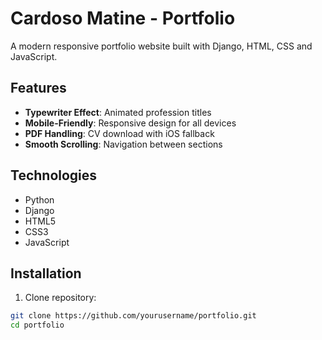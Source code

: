 # Cardoso Matine - Portfolio

A modern responsive portfolio website built with Django, HTML, CSS and JavaScript.

## Features

- **Typewriter Effect**: Animated profession titles
- **Mobile-Friendly**: Responsive design for all devices
- **PDF Handling**: CV download with iOS fallback
- **Smooth Scrolling**: Navigation between sections

## Technologies

- Python 
- Django 
- HTML5
- CSS3
- JavaScript 

## Installation

1. Clone repository:
```bash
git clone https://github.com/yourusername/portfolio.git
cd portfolio
